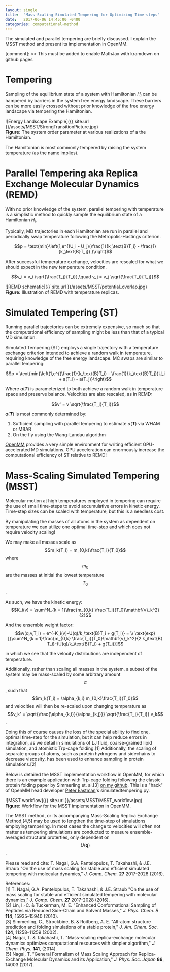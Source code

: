 ```yaml
---
layout: single
title:  "Mass-Scaling Simulated Tempering for Optimizing Time-steps"
date:   2017-06-06 14:45:00 -0400
categories: computational-method
---
```


The simulated and parallel tempering are briefly discussed. I explain the MSST method and present its implementation in OpenMM.

[comment]: <> This must be added to enable MathJax with kramdown on github pages
<script type="text/javascript" async
  src="https://cdn.mathjax.org/mathjax/latest/MathJax.js?config=TeX-MML-AM_CHTML">
</script>

# Tempering

Sampling of the equilibrium state of a system with Hamiltonian *H<sub>i</sub>* can be hampered by barriers in the system free energy landscape. These barriers can be more easily crossed without prior knowledge of the free energy landscape via tempering the Hamiltonian.

![Energy Landscape Example]({{ site.url }}/assets/MSST/StrongTransitionPicture.jpg)  
**Figure:** The system order parameter at various realizations of a the Hamiltonian.

The Hamiltonian is most commonly tempered by raising the system temperature (as the name implies).

# Parallel Tempering aka Replica Exchange Molecular Dynamics (REMD)

With no prior knowledge of the system, parallel tempering with temperature is a simplistic method to quickly sample the equilibrium state of a Hamiltonian *H<sub>i</sub>*.

Typically, MD trajectories in each Hamiltonian are run in parallel and periodically swap temperature following the Metropolis-Hastings criterion.

$$p = \text{min}\left(1,e^{(U_i - U_j)(\frac{1}{k_\text{B}T_i}  - \frac{1}{k_\text{B}T_j}) }\right)$$

After successful temperature exchange, velocities are rescaled for what we should expect in the new temperature condition.

$$v_i = v_i \sqrt{\frac{T_j}{T_i}},\quad  v_j = v_j \sqrt{\frac{T_i}{T_j}}$$

![REMD schematic]({{ site.url }}/assets/MSST/potential_overlap.jpg)  
**Figure:** Illustration of REMD with temperature replicas.

# Simulated Tempering (ST)

Running parallel trajectories can be extremely expensive, so much so that the computational efficiency of sampling might be less than that of a typical MD simulation.

Simulated Tempering (ST) employs a single trajectory with a temperature exchange criterion intended to achieve a random walk in temperature, requiring knowledge of the free energy landscape. MC swaps are similar to parallel tempering:

$$p = \text{min}\left(1,e^{(\frac{1}{k_\text{B}T_i}  - \frac{1}{k_\text{B}T_j})U_i + a(T_i) - a(T_j)}\right)$$

Where *a*(***T***) is parameterized to both achieve a random walk in temperature space and preserve balance. Velocities are also rescaled, as in REMD:

$$v' = v \sqrt{\frac{T_j}{T_i}}$$

*a*(***T***) is most commonly determined by:
1. Sufficient sampling with parallel tempering to estimate *a*(***T***) via WHAM or MBAR
2. On the fly using the Wang-Landau algorithm

[OpenMM](http://openmm.org/) provides a very simple environment for writing efficient GPU-accelerated MD simulations.
GPU acceleration can enormously increase the computational efficiency of ST relative to REMD!

# Mass-Scaling Simulated Tempering (MSST)

Molecular motion at high temperatures employed in tempering can require the use of small time-steps to avoid accumulative errors in kinetic energy. Time-step sizes can be scaled with temperature, but this is a needless cost.

By manipulating the masses of all atoms in the system as dependent on temperature we can utilize one optimal time-step and which does not require velocity scaling!

We may make all masses scale as $$m_k(T_i) = m_{0,k}\frac{T_i}{T_0}$$ where $$m_0$$ are the masses at initial the lowest temperature $$T_0$$.

As such, we have the kinetic energy: $$K_i(v) = \sum^N_{k = 1}\frac{m_{0,k} \frac{T_i}{T_0}\mathbf{v}_k^2}{2}$$

And the ensemble weight factor: $$w(q,v,T_i) = e^{-K_i(v)-U(q)/k_\text{B}T_i + g(T_i)} = \\ \text{exp} [{\sum^N_{k = 1}\frac{m_{0,k} \frac{T_i}{T_0}\mathbf{v}_k^2}{2 k_\text{B} T_i}-(U(q)/k_\text{B}T_i) + g(T_i)}]$$

in which we see that the velocity distributions are independent of temperature. 


Additionally, rather than scaling all masses in the system, a subset of the system may be mass-scaled by some arbitrary amount $$\alpha$$, such that $$m_k(T_i) = \alpha_{k,i} m_{0,k}\frac{T_i}{T_0}$$ and velocities will then be re-scaled upon changing temperature as $$v_k' = \sqrt{\frac{\alpha_{k,i}}{\alpha_{k,j}}} \sqrt{\frac{T_j}{T_i}} v_k$$.

Doing this of course causes the loss of the special ability to find one, optimal time-step for the simulation, but it can help reduce errors in integration, as we detail in simulations of LJ fluid, coarse-grained lipid simulation, and atomistic Trp-cage folding.[1] Additionally, the scaling of separate groups of atoms, such as protein hydrogens and sidechains to decrease viscosity, has been used to enhance sampling in protein simulations.[2]

Below is detailed the MSST implementation workflow in OpenMM, for which there is an example application with Trp-cage folding following the classic protein folding paper by Simmerling et. al.[3] [on my github](https://github.com/gpantel/MD_methods-and-analysis/tree/master/MSST). This is a "hack" of OpenMM head developer [Peter Eastman](https://github.com/peastman)'s simulatedtempering.py.

![MSST workflow]({{ site.url }}/assets/MSST/MSST_workflow.jpg)  
**Figure:** Workflow for the MSST implementation in OpenMM.

The  MSST method, or its accompanying Mass-Scaling Replica Exchange Method,[4,5] may be used to lengthen the time-step of simulations employing tempering. In most cases the change to velocities will often not matter as tempering simulations are conducted to measure ensemble-averaged structural proterties, only dependent on $$U(\mathbf{q})$$.

Please read and cite: T. Nagai, G.A. Pantelopulos, T. Takahashi, & J.E. Straub "On the use of mass scaling for stable and efficient simulated tempering with molecular dynamics," *J. Comp. Chem.* **27** 2017-2028 (2016).

References:  
[1] T. Nagai, G.A. Pantelopulos, T. Takahashi, & J.E. Straub "On the use of mass scaling for stable and efficient simulated tempering with molecular dynamics," *J. Comp. Chem.* **27** 2017-2028 (2016).  
[2] Lin, I.-C. & Tuckerman, M. E. "Enhanced Conformational Sampling of Peptides via Reduced Side-Chain and Solvent Masses," *J. Phys. Chem. B* **114**, 15935–15940 (2010).  
[3] Simmerling, C., Strockbine, B. & Roitberg, A. E. "All-atom structure prediction and folding simulations of a stable protein," *J. Am. Chem. Soc.* **124**, 11258–11259 (2002).  
[4] Nagai, T. & Takahashi, T. "Mass-scaling replica-exchange molecular dynamics optimizes computational resources with simpler algorithm," *J. Chem. Phys.* **141**, (2014).  
[5] Nagai, T. "General Formalism of Mass Scaling Approach for Replica-Exchange Molecular Dynamics and its Application," *J. Phys. Soc. Japan* **86**, 14003 (2017).
